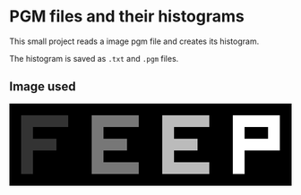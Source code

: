 # PGM files and their histograms

This small project reads a image pgm file and creates its histogram.

The histogram is saved as `.txt` and `.pgm` files.

## Image used

![](data/feep.png)